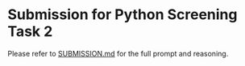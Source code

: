 # Submission for Python Screening Task 2

Please refer to [SUBMISSION.md](./SUBMISSION.md) for the full prompt and reasoning.
